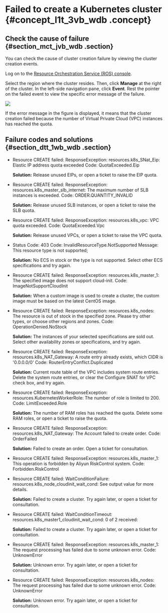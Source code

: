 # Failed to create a Kubernetes cluster {#concept_l1t_3vb_wdb .concept}

## Check the cause of failure {#section_mct_jvb_wdb .section}

You can check the cause of cluster creation failure by viewing the cluster creation events.

Log on to the [Resource Orchestration Service \(ROS\) console](https://parnters-intl.console.aliyun.com/#/ros).

Select the region where the cluster resides. Then, click **Manage** at the right of the cluster. In the left-side navigation pane, click **Event**. Rest the pointer on the failed event to view the specific error message of the failure.

![](http://static-aliyun-doc.oss-cn-hangzhou.aliyuncs.com/assets/img/15844/15440798029797_en-US.png)

If the error message in the figure is displayed, it means that the cluster creation failed because the number of Virtual Private Cloud \(VPC\) instances has reached the quota.

## Failure codes and solutions {#section_dtt_1wb_wdb .section}

-   Resource CREATE failed: ResponseException: resources.k8s\_SNat\_Eip: Elastic IP address quota exceeded Code: QuotaExceeded.Eip

    **Solution:** Release unused EIPs, or open a ticket to raise the EIP quota.

-   Resource CREATE failed: ResponseException: resources.k8s\_master\_slb\_internet: The maximum number of SLB instances is exceeded. Code: ORDER.QUANTITY\_INVALID

    **Solution:** Release unused SLB instances, or open a ticket to raise the SLB quota.

-   Resource CREATE failed: ResponseException: resources.k8s\_vpc: VPC quota exceeded. Code: QuotaExceeded.Vpc

    **Solution:** Release unused VPCs, or open a ticket to raise the VPC quota.

-   Status Code: 403 Code: InvalidResourceType.NotSupported Message: This resource type is not supported;

    **Solution:** No ECS in stock or the type is not supported. Select other ECS specifications and try again.

-   Resource CREATE failed: ResponseException: resources.k8s\_master\_1: The specified image does not support cloud-init. Code: ImageNotSupportCloudInit

    **Solution:** When a custom image is used to create a cluster, the custom image must be based on the latest CentOS image.

-   Resource CREATE failed: ResponseException: resources.k8s\_nodes: The resource is out of stock in the specified zone. Please try other types, or choose other regions and zones. Code: OperationDenied.NoStock

    **Solution:** The instances of your selected specifications are sold out. Select other availability zones or specifications, and try again.

-   Resource CREATE failed: ResponseException: resources.k8s\_NAT\_Gateway: A route entry already exists, which CIDR is '0.0.0.0/0' Code: RouterEntryConflict.Duplicated

    **Solution:** Current route table of the VPC includes system route entries. Delete the system route entries, or clear the Configure SNAT for VPC check box, and try again.

-   Resource CREATE failed: ResponseException: resources.KubernetesWorkerRole: The number of role is limited to 200. Code: LimitExceeded.Role

    **Solution:** The number of RAM roles has reached the quota. Delete some RAM roles, or open a ticket to raise the quota.

-   Resource CREATE failed: ResponseException: resources.k8s\_NAT\_Gateway: The Account failed to create order. Code: OrderFailed

    **Solution:** Failed to create an order. Open a ticket for consultation.

-   Resource CREATE failed: ResponseException: resources.k8s\_master\_1: This operation is forbidden by Aliyun RiskControl system. Code: Forbidden.RiskControl

-   Resource CREATE failed: WaitConditionFailure: resources.k8s\_node\_cloudinit\_wait\_cond: See output value for more details.

    **Solution:** Failed to create a cluster. Try again later, or open a ticket for consultation.

-   Resource CREATE failed: WaitConditionTimeout: resources.k8s\_master1\_cloudinit\_wait\_cond: 0 of 2 received:

    **Solution:** Failed to create a cluster. Try again later, or open a ticket for consultation.

-   Resource CREATE failed: ResponseException: resources.k8s\_master\_1: The request processing has failed due to some unknown error. Code: UnknownError

    **Solution:** Unknown error. Try again later, or open a ticket for consultation.

-   Resource CREATE failed: ResponseException: resources.k8s\_nodes: The request processing has failed due to some unknown error. Code: UnknownError

    **Solution:** Unknown error. Try again later, or open a ticket for consultation.


